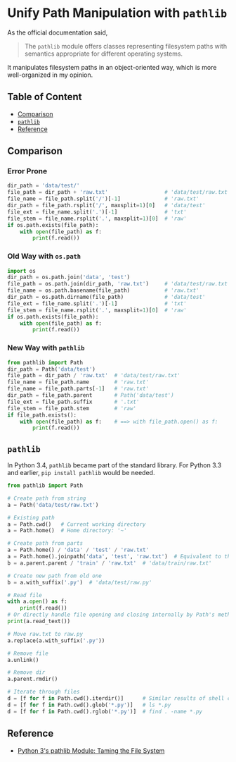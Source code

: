 # Unify Path Manipulation with `pathlib` #

As the official documentation said,

> The `pathlib` module offers classes representing filesystem paths
> with semantics appropriate for different operating systems.

It manipulates filesystem paths in an object-oriented way, which is
more well-organized in my opinion.


## Table of Content ##

* [Comparison](#comparison)
* [`pathlib`](#pathlib)
* [Reference](#reference)


## Comparison ##

### Error Prone ###

```python
dir_path = 'data/test/'
file_path = dir_path + 'raw.txt'                  # 'data/test/raw.txt'
file_name = file_path.split('/')[-1]              # 'raw.txt'
dir_path = file_path.rsplit('/', maxsplit=1)[0]   # 'data/test'
file_ext = file_name.split('.')[-1]               # 'txt'
file_stem = file_name.rsplit('.', maxsplit=1)[0]  # 'raw'
if os.path.exists(file_path):
    with open(file_path) as f:
        print(f.read())
```

### Old Way with `os.path` ###

```python
import os
dir_path = os.path.join('data', 'test')
file_path = os.path.join(dir_path, 'raw.txt')     # 'data/test/raw.txt'
file_name = os.path.basename(file_path)           # 'raw.txt'
dir_path = os.path.dirname(file_path)             # 'data/test'
file_ext = file_name.split('.')[-1]               # 'txt'
file_stem = file_name.rsplit('.', maxsplit=1)[0]  # 'raw'
if os.path.exists(file_path):
    with open(file_path) as f:
        print(f.read())
```

### New Way with `pathlib` ###

```python
from pathlib import Path
dir_path = Path('data/test')
file_path = dir_path / 'raw.txt'  # 'data/test/raw.txt'
file_name = file_path.name        # 'raw.txt'
file_name = file_path.parts[-1]   # 'raw.txt'
dir_path = file_path.parent       # Path('data/test')
file_ext = file_path.suffix       # '.txt'
file_stem = file_path.stem        # 'raw'
if file_path.exists():
    with open(file_path) as f:    # ==> with file_path.open() as f:
        print(f.read())
```

## `pathlib` ##

In Python 3.4, `pathlib` became part of the standard library.  For
Python 3.3 and earlier, `pip install pathlib` would be needed.

```python
from pathlib import Path

# Create path from string
a = Path('data/test/raw.txt')

# Existing path
a = Path.cwd()   # Current working directory
a = Path.home()  # Home directory: '~'

# Create path from parts
a = Path.home() / 'data' / 'test' / 'raw.txt'
a = Path.home().joinpath('data', 'test', 'raw.txt')  # Equivalent to the above
b = a.parent.parent / 'train' / 'raw.txt'  # 'data/train/raw.txt'

# Create new path from old one
b = a.with_suffix('.py')  # 'data/test/raw.py'

# Read file
with a.open() as f:
    print(f.read())
# Or directly handle file opening and closing internally by Path's method
print(a.read_text())

# Move raw.txt to raw.py
a.replace(a.with_suffix('.py'))

# Remove file
a.unlink()

# Remove dir
a.parent.rmdir()

# Iterate through files
d = [f for f in Path.cwd().iterdir()]      # Similar results of shell command `ls` without '.' and '..'
d = [f for f in Path.cwd().glob('*.py')]   # ls *.py
d = [f for f in Path.cwd().rglob('*.py')]  # find . -name *.py
```


## Reference ##

* [Python 3's pathlib Module: Taming the File System](https://realpython.com/python-pathlib/)
